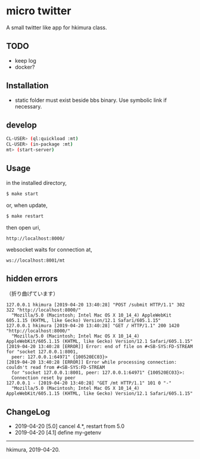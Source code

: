 # micro twitter

A small twitter like app for hkimura class.

## TODO

* keep log
* docker?

## Installation

* static folder must exist beside bbs binary. Use symbolic link if necessary.

## develop

```sh
CL-USER> (ql:quickload :mt)
CL-USER> (in-package :mt)
mt> (start-server)
```

## Usage

in the installed directory,

```sh
$ make start
```

or, when update,

```sh
$ make restart
```

then open uri,

```
http://localhost:8000/
```

websocket waits for connection at,

```
ws://localhost:8001/mt
```

## hidden errors

（折り曲げています）

```
127.0.0.1 hkimura [2019-04-20 13:40:28] "POST /submit HTTP/1.1" 302 322 "http://localhost:8000/"
  "Mozilla/5.0 (Macintosh; Intel Mac OS X 10_14_4) AppleWebKit 605.1.15 (KHTML, like Gecko) Version/12.1 Safari/605.1.15"
127.0.0.1 hkimura [2019-04-20 13:40:28] "GET / HTTP/1.1" 200 1420 "http://localhost:8000/"
  "Mozilla/5.0 (Macintosh; Intel Mac OS X 10_14_4) AppleWebKit/605.1.15 (KHTML, like Gecko) Version/12.1 Safari/605.1.15"
[2019-04-20 13:40:28 [ERROR]] Error: end of file on #<SB-SYS:FD-STREAM for "socket 127.0.0.1:8001,
  peer: 127.0.0.1:64971" {100520EC03}>
[2019-04-20 13:40:28 [ERROR]] Error while processing connection: couldn't read from #<SB-SYS:FD-STREAM
  for "socket 127.0.0.1:8001, peer: 127.0.0.1:64971" {100520EC03}>:
  Connection reset by peer
127.0.0.1 - [2019-04-20 13:40:28] "GET /mt HTTP/1.1" 101 0 "-"
  "Mozilla/5.0 (Macintosh; Intel Mac OS X 10_14_4) AppleWebKit/605.1.15 (KHTML, like Gecko) Version/12.1 Safari/605.1.15"
```

## ChangeLog

* 2019-04-20 [5.0] cancel 4.*, restart from 5.0
* 2019-04-20 [4.1] define my-getenv

---
hkimura, 2019-04-20.
